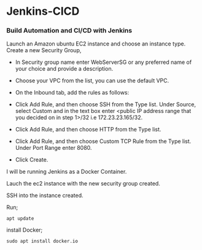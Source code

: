 # Jenkins-CICD
### Build Automation and CI/CD with Jenkins

Launch an Amazon ubuntu EC2 instance and choose an instance type.
Create a new Security Group,
- In Security group name enter WebServerSG or any preferred name of your choice and provide a description.

- Choose your VPC from the list, you can use the default VPC.

- On the Inbound tab, add the rules as follows:

- Click Add Rule, and then choose SSH from the Type list. Under Source, select Custom and in the text box enter <public IP address range that you decided on in step 1>/32 i.e 172.23.23.165/32.

- Click Add Rule, and then choose HTTP from the Type list.

- Click Add Rule, and then choose Custom TCP Rule from the Type list. Under Port Range enter 8080.

- Click Create. 

I will be running Jenkins as a Docker Container.

Lauch the ec2 instance with the new security group created.

SSH into the instance created.

Run;

`apt update`

install Docker;

`sudo apt install docker.io`
